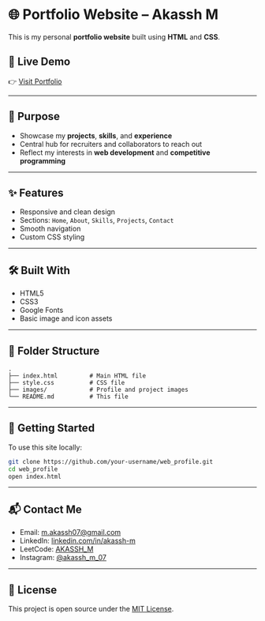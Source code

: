 # 🌐 Portfolio Website – Akassh M

This is my personal **portfolio website** built using **HTML** and **CSS**.

## 🔗 Live Demo
👉 [Visit Portfolio](https://akassh-m.github.io/web_profile/)

---

## 🎯 Purpose

- Showcase my **projects**, **skills**, and **experience**
- Central hub for recruiters and collaborators to reach out
- Reflect my interests in **web development** and **competitive programming**

---

## ✨ Features

- Responsive and clean design
- Sections: `Home`, `About`, `Skills`, `Projects`, `Contact`
- Smooth navigation
- Custom CSS styling

---

## 🛠️ Built With

- HTML5
- CSS3
- Google Fonts
- Basic image and icon assets

---

## 📂 Folder Structure

```
.
├── index.html         # Main HTML file
├── style.css          # CSS file
├── images/            # Profile and project images
└── README.md          # This file
```

---

## 🚀 Getting Started

To use this site locally:

```bash
git clone https://github.com/your-username/web_profile.git
cd web_profile
open index.html
```

---

## 📬 Contact Me

- Email: [m.akassh07@gmail.com](mailto:m.akassh07@gmail.com)
- LinkedIn: [linkedin.com/in/akassh-m](https://www.linkedin.com/in/akassh-m/)
- LeetCode: [AKASSH_M](https://leetcode.com/AKASSH_M/)
- Instagram: [@akassh_m_07](https://www.instagram.com/akassh_m_07/)

---

## 📄 License

This project is open source under the [MIT License](LICENSE).
